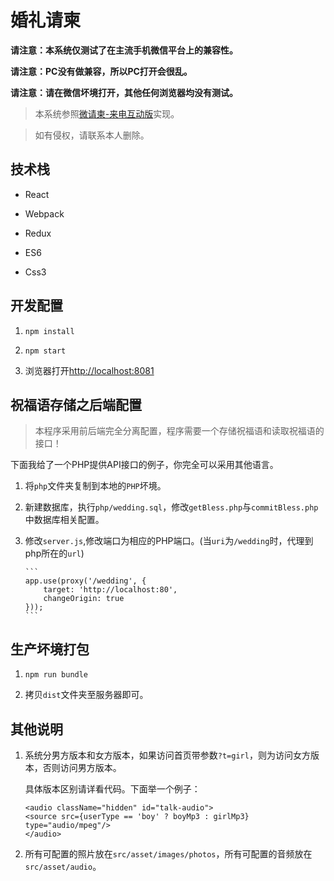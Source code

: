 # 婚礼请柬

**请注意：本系统仅测试了在主流手机微信平台上的兼容性。**

**请注意：PC没有做兼容，所以PC打开会很乱。**

**请注意：请在微信坏境打开，其他任何浏览器均没有测试。**

> 本系统参照[微请柬-来电互动版](http://t.wqingjian.com/app/a6VjYf)实现。

> 如有侵权，请联系本人删除。

## 技术栈

* React

* Webpack

* Redux

* ES6

* Css3

## 开发配置

1. `npm install`

2. `npm start`

3. 浏览器打开[http://localhost:8081](http://localhost:8081)


## 祝福语存储之后端配置

> 本程序采用前后端完全分离配置，程序需要一个存储祝福语和读取祝福语的接口！

下面我给了一个PHP提供API接口的例子，你完全可以采用其他语言。

1. 将`php`文件夹复制到本地的`PHP`坏境。

2. 新建数据库，执行`php/wedding.sql`，修改`getBless.php`与`commitBless.php`中数据库相关配置。

3. 修改`server.js`,修改端口为相应的PHP端口。(当`uri`为`/wedding`时，代理到php所在的`url`)
   
       ```
       app.use(proxy('/wedding', {
           target: 'http://localhost:80',
           changeOrigin: true
       }));
       ```

## 生产坏境打包

1. `npm run bundle`

2. 拷贝`dist`文件夹至服务器即可。

## 其他说明

1. 系统分男方版本和女方版本，如果访问首页带参数`?t=girl`，则为访问女方版本，否则访问男方版本。
   
    具体版本区别请详看代码。下面举一个例子：
    
    ```
    <audio className="hidden" id="talk-audio">
    <source src={userType == 'boy' ? boyMp3 : girlMp3} type="audio/mpeg"/>
    </audio>
    ```
    
2. 所有可配置的照片放在`src/asset/images/photos`，所有可配置的音频放在`src/asset/audio`。
